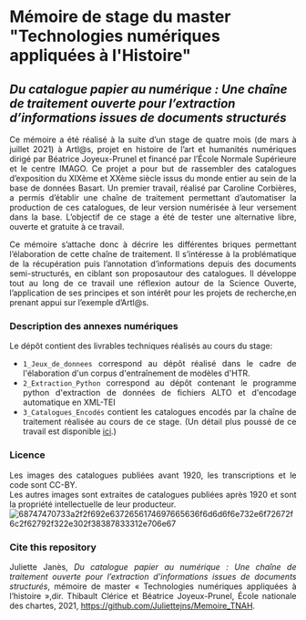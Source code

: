 # Mémoire de stage du master "Technologies numériques appliquées à l'Histoire"

## _Du catalogue papier au numérique : Une chaîne de traitement ouverte pour l’extraction d’informations issues de documents structurés_

<div align="justify">

  Ce mémoire a été réalisé à la suite d’un stage de quatre mois (de mars à juillet 2021) à Artl@s, projet en histoire de l’art et humanités numériques dirigé par Béatrice Joyeux-Prunel et financé par l’École Normale Supérieure et le centre IMAGO. Ce projet a pour but de rassembler des catalogues d’exposition du XIXème et XXème siècle issus du monde entier au sein de la base de données Basart. Un premier travail, réalisé par Caroline Corbières, a permis d’établir une chaîne de traitement permettant d’automatiser la production de ces catalogues, de leur version numérisée à leur versement dans la base. L’objectif de ce stage a été de tester une alternative libre, ouverte et gratuite à ce travail.


  Ce mémoire s’attache donc à décrire les différentes briques permettant l’élaboration de cette chaîne de traitement. Il s’intéresse à la problématique de la récupération puis l’annotation d’informations depuis des documents semi-structurés, en ciblant son proposautour des catalogues. Il développe tout au long de ce travail une réflexion autour de la Science Ouverte, l’application de ses principes et son intérêt pour les projets de recherche,en prenant appui sur l’exemple d’Artl@s.
  

### Description des annexes numériques

  Le dépôt contient des livrables techniques réalisés au cours du stage:
  
  - ```1_Jeux_de_donnees``` correspond au dépôt réalisé dans le cadre de l'élaboration d'un corpus d'entraînement de modèles d'HTR.
  - ```2_Extraction_Python``` correspond au dépôt contenant le programme python d'extraction de données de fichiers ALTO et d'encodage automatique en XML-TEI
  - ```3_Catalogues_Encodés``` contient les catalogues encodés par la chaîne de traitement réalisée au cours de ce stage. (Un détail plus poussé de ce travail est disponible [ici](https://github.com/Juliettejns/TEIcatalogs).)
  
### Licence
Les images des catalogues publiées avant 1920, les transcriptions et le code sont CC-BY.</br>
Les autres images sont extraites de catalogues publiées après 1920 et sont la propriété intellectuelle de leur producteur.</br>
![68747470733a2f2f692e6372656174697665636f6d6d6f6e732e6f72672f6c2f62792f322e302f38387833312e706e67](https://user-images.githubusercontent.com/56683417/115525743-a78d2400-a28f-11eb-8e45-4b6e3265a527.png)

### Cite this repository
Juliette Janès, _Du catalogue papier au numérique : Une chaîne de traitement ouverte pour l’extraction d’informations issues de documents structurés_, mémoire de master « Technologies numériques appliquées à l’histoire »,dir. Thibault Clérice et Béatrice Joyeux-Prunel, École nationale des chartes, 2021, https://github.com/Juliettejns/Memoire_TNAH.

  
  
  
  
</div>
